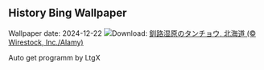 ## History Bing Wallpaper
Wallpaper date: 2024-12-22
![](https://www.bing.com/th?id=OHR.FestivusCranes_JA-JP9750730538_UHD.jpg&w=1000)Download: [釧路湿原のタンチョウ, 北海道 (© Wirestock, Inc./Alamy)](https://www.bing.com/th?id=OHR.FestivusCranes_JA-JP9750730538_UHD.jpg)

Auto get programm by LtgX

